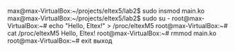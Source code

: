 max@max-VirtualBox:~/projects/eltex5/lab2$ sudo insmod main.ko
max@max-VirtualBox:~/projects/eltex5/lab2$ sudo su -
root@max-VirtualBox:~# echo "Hello, Eltex!" > /proc/eltexM5
root@max-VirtualBox:~# cat /proc/eltexM5
Hello, Eltex!
root@max-VirtualBox:~# rmmod main.ko
root@max-VirtualBox:~# exit
выход
